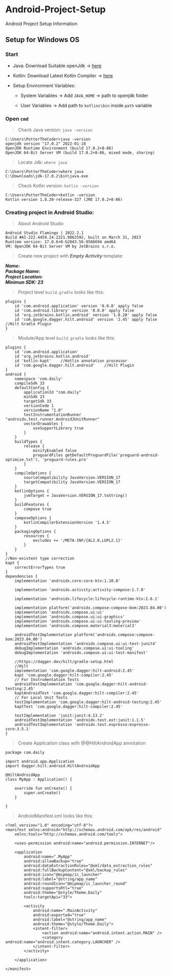 # Android-Project-Setup
Android Project Setup Information

## Setup for Windows OS

### Start

* Java: Download Suitable openJdk -> [here](https://jdk.java.net/archive/)

* Kotlin: Download Latest Kotlin Compiler -> [here](https://github.com/JetBrains/kotlin/releases)

* Setup Environment Variables:

    * System Variables -> Add `JAVA_HOME` -> path to openjdk folder

    * User Variables -> Add path to `kotlinc\bin` inside `path` variable

### Open `cmd`

> Check Java version:  `java -version`
```
C:\Users\PotterTheCoder>java -version
openjdk version "17.0.2" 2022-01-18
OpenJDK Runtime Environment (build 17.0.2+8-86)
OpenJDK 64-Bit Server VM (build 17.0.2+8-86, mixed mode, sharing)
```

> Locate Jdk: `where java`
```
C:\Users\PotterTheCoder>where java
C:\Downloads\jdk-17.0.2\bin\java.exe
```

> Check Kotlin version: `kotlin -version`
```
C:\Users\PotterTheCoder>kotlin -version
Kotlin version 1.8.20-release-327 (JRE 17.0.2+8-86)
```

### Creating project in Android Studio:

> About Android Studio
```
Android Studio Flamingo | 2022.2.1
Build #AI-222.4459.24.2221.9862592, built on March 31, 2023
Runtime version: 17.0.6+0-b2043.56-9586694 amd64
VM: OpenJDK 64-Bit Server VM by JetBrains s.r.o.
```

> Create new project with _**Empty Activity**_ template:

_**Name:**_  
_**Package Name:**_  
_**Project Location:**_  
_**Minimun SDK: 23**_  

> Project level `build.gradle` looks like this:
```
plugins {
    id 'com.android.application' version '8.0.0' apply false
    id 'com.android.library' version '8.0.0' apply false
    id 'org.jetbrains.kotlin.android' version '1.8.20' apply false
    id 'com.google.dagger.hilt.android' version '2.45' apply false    //Hilt Gradle Plugin
}
```

> Module/App level `build.gradle` looks like this:
```
plugins {
    id 'com.android.application'
    id 'org.jetbrains.kotlin.android'
    id 'kotlin-kapt'    //Kotlin annotation processor
    id 'com.google.dagger.hilt.android'    //Hilt Plugin
}
android {
    namespace 'com.daily'
    compileSdk 33
    defaultConfig {
        applicationId "com.daily"
        minSdk 23
        targetSdk 33
        versionCode 1
        versionName "1.0"
        testInstrumentationRunner "androidx.test.runner.AndroidJUnitRunner"
        vectorDrawables {
            useSupportLibrary true
        }
    }
    buildTypes {
        release {
            minifyEnabled false
            proguardFiles getDefaultProguardFile('proguard-android-optimize.txt'), 'proguard-rules.pro'
        }
    }
    compileOptions {
        sourceCompatibility JavaVersion.VERSION_17
        targetCompatibility JavaVersion.VERSION_17
    }
    kotlinOptions {
        jvmTarget = JavaVersion.VERSION_17.toString()
    }
    buildFeatures {
        compose true
    }
    composeOptions {
        kotlinCompilerExtensionVersion '1.4.5'
    }
    packagingOptions {
        resources {
            excludes += '/META-INF/{AL2.0,LGPL2.1}'
        }
    }
}
//Non-existent type correction
kapt {
    correctErrorTypes true
}
dependencies {
    implementation 'androidx.core:core-ktx:1.10.0'

    implementation 'androidx.activity:activity-compose:1.7.0'

    implementation 'androidx.lifecycle:lifecycle-runtime-ktx:2.6.1'

    implementation platform('androidx.compose:compose-bom:2023.04.00')
    implementation 'androidx.compose.ui:ui'
    implementation 'androidx.compose.ui:ui-graphics'
    implementation 'androidx.compose.ui:ui-tooling-preview'
    implementation 'androidx.compose.material3:material3'

    androidTestImplementation platform('androidx.compose:compose-bom:2023.04.00')
    androidTestImplementation 'androidx.compose.ui:ui-test-junit4'
    debugImplementation 'androidx.compose.ui:ui-tooling'
    debugImplementation 'androidx.compose.ui:ui-test-manifest'

    //https://dagger.dev/hilt/gradle-setup.html
    //Hilt
    implementation 'com.google.dagger:hilt-android:2.45'
    kapt 'com.google.dagger:hilt-compiler:2.45'
    // For Instrumentation Tests
    androidTestImplementation 'com.google.dagger:hilt-android-testing:2.45'
    kaptAndroidTest 'com.google.dagger:hilt-compiler:2.45'
    // For Local Unit Tests
    testImplementation 'com.google.dagger:hilt-android-testing:2.45'
    kaptTest 'com.google.dagger:hilt-compiler:2.45'
    
    testImplementation 'junit:junit:4.13.2'
    androidTestImplementation 'androidx.test.ext:junit:1.1.5'
    androidTestImplementation 'androidx.test.espresso:espresso-core:3.5.1'
}
```
> Create Application class with @@HiltAndroidApp annotation
```
package com.daily

import android.app.Application
import dagger.hilt.android.HiltAndroidApp

@HiltAndroidApp
class MyApp : Application() {

    override fun onCreate() {
        super.onCreate()
    }

}
```

> AndroidManifest.xml looks like this:
```
<?xml version="1.0" encoding="utf-8"?>
<manifest xmlns:android="http://schemas.android.com/apk/res/android"
    xmlns:tools="http://schemas.android.com/tools">

    <uses-permission android:name="android.permission.INTERNET"/>

    <application
        android:name=".MyApp"
        android:allowBackup="true"
        android:dataExtractionRules="@xml/data_extraction_rules"
        android:fullBackupContent="@xml/backup_rules"
        android:icon="@mipmap/ic_launcher"
        android:label="@string/app_name"
        android:roundIcon="@mipmap/ic_launcher_round"
        android:supportsRtl="true"
        android:theme="@style/Theme.Daily"
        tools:targetApi="33">

        <activity
            android:name=".MainActivity"
            android:exported="true"
            android:label="@string/app_name"
            android:theme="@style/Theme.Daily">
            <intent-filter>
                <action android:name="android.intent.action.MAIN" />
                <category android:name="android.intent.category.LAUNCHER" />
            </intent-filter>
        </activity>

    </application>

</manifest>
```
